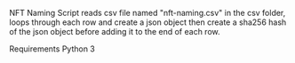 NFT Naming Script reads csv file named "nft-naming.csv" in the csv folder, loops through each row and create a json object then create a sha256 hash of the json object before adding it to the end of each row.

Requirements 
Python 3